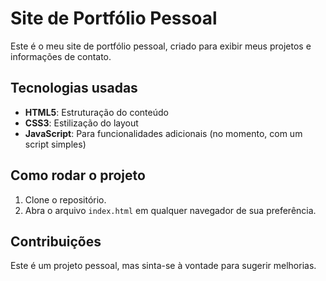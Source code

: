# Site de Portfólio Pessoal

Este é o meu site de portfólio pessoal, criado para exibir meus projetos e informações de contato.

## Tecnologias usadas

- **HTML5**: Estruturação do conteúdo
- **CSS3**: Estilização do layout
- **JavaScript**: Para funcionalidades adicionais (no momento, com um script simples)

## Como rodar o projeto

1. Clone o repositório.
2. Abra o arquivo `index.html` em qualquer navegador de sua preferência.

## Contribuições

Este é um projeto pessoal, mas sinta-se à vontade para sugerir melhorias.